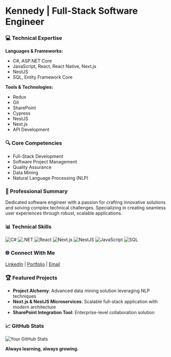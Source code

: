 # Kennedy | Full-Stack Software Engineer

### 💻 Technical Expertise
**Languages & Frameworks:**
- C#, ASP.NET Core
- JavaScript, React, React Native, Next.js
- NestJS
- SQL, Entity Framework Core

**Tools & Technologies:**
- Redux
- Git
- SharePoint
- Cypress
- NestJS
- Next.js
- API Development

### 🔍 Core Competencies
- Full-Stack Development
- Software Project Management
- Quality Assurance
- Data Mining
- Natural Language Processing (NLP)

### 🚀 Professional Summary
Dedicated software engineer with a passion for crafting innovative solutions and solving complex technical challenges. Specializing in creating seamless user experiences through robust, scalable applications.

### 📊 Technical Skills
![C#](https://img.shields.io/badge/C%23-239120?style=for-the-badge&logo=c-sharp&logoColor=white)
![.NET](https://img.shields.io/badge/.NET-512BD4?style=for-the-badge&logo=dotnet&logoColor=white)
![React](https://img.shields.io/badge/React-20232A?style=for-the-badge&logo=react&logoColor=61DAFB)
![Next.js](https://img.shields.io/badge/Next.js-000000?style=for-the-badge&logo=nextdotjs&logoColor=white)
![NestJS](https://img.shields.io/badge/NestJS-E0234E?style=for-the-badge&logo=nestjs&logoColor=white)
![JavaScript](https://img.shields.io/badge/JavaScript-323330?style=for-the-badge&logo=javascript&logoColor=F7DF1E)
![SQL](https://img.shields.io/badge/SQL-4479A1?style=for-the-badge&logo=postgresql&logoColor=white)

### 🌐 Connect With Me
[LinkedIn](https://www.linkedin.com/in/kennedy-wambua-4623841ba/) | [Portfolio](https://kennywam.github.io/) | [Email](kennywambu254@gmail.com)

### 🏆 Featured Projects
- **Project Alchemy**: Advanced data mining solution leveraging NLP techniques
- **Next.js & NestJS Microservices**: Scalable full-stack application with modern architecture
- **SharePoint Integration Tool**: Enterprise-level collaboration solution

### 📈 GitHub Stats
![Your GitHub Stats](https://github-readme-stats.vercel.app/api?username=kennywam&show_icons=true&theme=professional)

**Always learning, always growing.**
